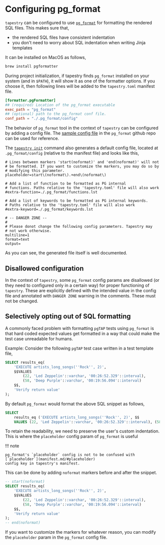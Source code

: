 # Configuring pg_format

`tapestry` can be configured to use
[`pg_format`](https://github.com/darold/pgFormatter) for formatting
the rendered SQL files. This makes sure that,

* the rendered SQL files have consistent indentation
* you don't need to worry about SQL indentation when writing Jinja
  templates

It can be installed on MacOS as follows,

```bash
brew install pgformatter
```

During project initialization, if tapestry finds `pg_format`
installed on your system (and in `$PATH`), it will show it as one of
the formatter options. If you choose it, then following lines will be
added to the `tapestry.toml` manifest file.

```toml
[formatter.pgFormatter]
## (required) Location of the pg_format executable
exec_path = "pg_format"
## (optional) path to the pg_format conf file.
conf_path = "./.pg_format/config"
```

The behavior of `pg_format` tool in the context of `tapestry` can be
configured by adding a config file. The [sample config
file](https://github.com/darold/pgFormatter/blob/master/doc/pg_format.conf.sample)
in the `pg_format` github repo can be used for reference.

The [`tapestry init`](commands.md/#init) command also generates a
default config file, located at `.pg_format/config` (relative to the
manifest file) and looks like this,

```config
# Lines between markers 'start(noformat)' and 'end(noformat)' will not
# be formatted. If you want to customize the markers, you may do so by
# modifying this parameter.
placeholder=start\(noformat\).+end\(noformat\)

# Add a list of function to be formatted as PG internal
# functions. Paths relative to the 'tapestry.toml' file will also work
#extra-function=./.pg_format/functions.lst

# Add a list of keywords to be formatted as PG internal keywords.
# Paths relative to the 'tapestry.toml' file will also work
#extra-keyword=./.pg_format/keywords.lst

# -- DANGER ZONE --
#
# Please donot change the following config parameters. Tapestry may
# not work otherwise.
multiline=1
format=text
output=
```

As you can see, the generated file itself is well documented.

## Disallowed configuration

In the context of `tapestry`, some `pg_format` config params are
disallowed (or they need to configured only in a certain way) for
proper functioning of `tapestry`. These are explicitly defined with
the intended value in the config file and annotated with `DANGER ZONE`
warning in the comments. These must not be changed.

## Selectively opting out of SQL formatting

A commonly faced problem with formatting `pgTAP` tests using
`pg_format` is that hard coded expected values get formatted in a way
that could make the test case unreadable for humans.

Example: Consider the following `pgTAP` test case written in a test
template file,

```sql
SELECT results_eq(
    'EXECUTE artists_long_songs(''Rock'', 2)',
    $$VALUES
        (22, 'Led Zeppelin'::varchar, '00:26:52.329'::interval),
        (58, 'Deep Purple'::varchar, '00:19:56.094'::interval)
    $$,
    'Verify return value'
);
```

By default `pg_format` would format the above SQL snippet as follows,

```sql
SELECT
    results_eq ('EXECUTE artists_long_songs(''Rock'', 2)', $$
    VALUES (22, 'Led Zeppelin'::varchar, '00:26:52.329'::interval), (58, 'Deep Purple'::varchar, '00:19:56.094'::interval) $$, 'Verify return value');
```

To retain the readability, we need to preserve the user's custom
indentation. This is where the `placeholder` config param of
`pg_format` is useful

!!! note

    pg_format's `placeholder` config is not to be confused with [`placeholder`](manifest.md/#placeholder)
    config key in tapestry's manifest.

This can be done by adding `noformat` markers before and after the
snippet.

```sql
-- start(noformat)
SELECT results_eq(
    'EXECUTE artists_long_songs(''Rock'', 2)',
    $$VALUES
        (22, 'Led Zeppelin'::varchar, '00:26:52.329'::interval),
        (58, 'Deep Purple'::varchar, '00:19:56.094'::interval)
    $$,
    'Verify return value'
);
-- end(noformat)
```

If you want to customize the markers for whatever reason, you can
modify the `placeholder` param in the `pg_format` config file.
